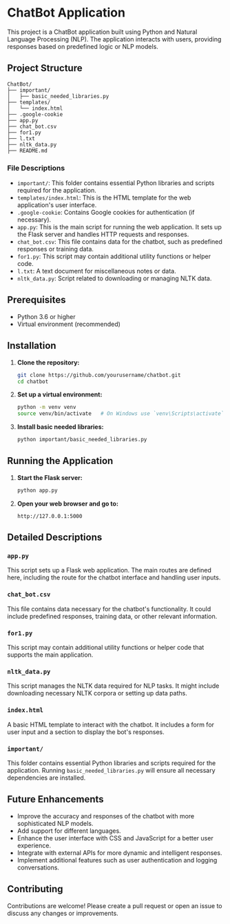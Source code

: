 # ChatBot Application

This project is a ChatBot application built using Python and Natural Language Processing (NLP). The application interacts with users, providing responses based on predefined logic or NLP models.

## Project Structure

```
ChatBot/
├── important/
│   ├── basic_needed_libraries.py
├── templates/
│   └── index.html
├── .google-cookie
├── app.py
├── chat_bot.csv
├── for1.py
├── l.txt
├── nltk_data.py
├── README.md
```

### File Descriptions

- `important/`: This folder contains essential Python libraries and scripts required for the application.
- `templates/index.html`: This is the HTML template for the web application's user interface.
- `.google-cookie`: Contains Google cookies for authentication (if necessary).
- `app.py`: This is the main script for running the web application. It sets up the Flask server and handles HTTP requests and responses.
- `chat_bot.csv`: This file contains data for the chatbot, such as predefined responses or training data.
- `for1.py`: This script may contain additional utility functions or helper code.
- `l.txt`: A text document for miscellaneous notes or data.
- `nltk_data.py`: Script related to downloading or managing NLTK data.

## Prerequisites

- Python 3.6 or higher
- Virtual environment (recommended)

## Installation

1. **Clone the repository:**
    ```sh
    git clone https://github.com/yourusername/chatbot.git
    cd chatbot
    ```

2. **Set up a virtual environment:**
    ```sh
    python -m venv venv
    source venv/bin/activate   # On Windows use `venv\Scripts\activate`
    ```

3. **Install basic needed libraries:**
    ```sh
    python important/basic_needed_libraries.py
    ```

## Running the Application

1. **Start the Flask server:**
    ```sh
    python app.py
    ```

2. **Open your web browser and go to:**
    ```
    http://127.0.0.1:5000
    ```

## Detailed Descriptions

### `app.py`

This script sets up a Flask web application. The main routes are defined here, including the route for the chatbot interface and handling user inputs.

### `chat_bot.csv`

This file contains data necessary for the chatbot's functionality. It could include predefined responses, training data, or other relevant information.

### `for1.py`

This script may contain additional utility functions or helper code that supports the main application.

### `nltk_data.py`

This script manages the NLTK data required for NLP tasks. It might include downloading necessary NLTK corpora or setting up data paths.

### `index.html`

A basic HTML template to interact with the chatbot. It includes a form for user input and a section to display the bot's responses.

### `important/`

This folder contains essential Python libraries and scripts required for the application. Running `basic_needed_libraries.py` will ensure all necessary dependencies are installed.

## Future Enhancements

- Improve the accuracy and responses of the chatbot with more sophisticated NLP models.
- Add support for different languages.
- Enhance the user interface with CSS and JavaScript for a better user experience.
- Integrate with external APIs for more dynamic and intelligent responses.
- Implement additional features such as user authentication and logging conversations.

## Contributing

Contributions are welcome! Please create a pull request or open an issue to discuss any changes or improvements.
